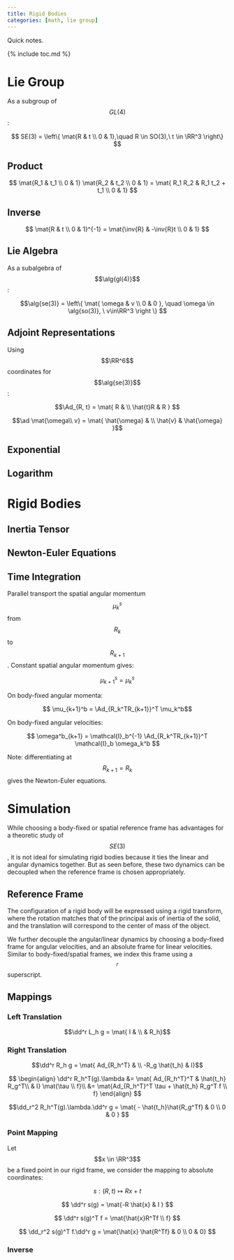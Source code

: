 ```yaml
---
title: Rigid Bodies
categories: [math, lie group]
---
```


Quick notes.

{% include toc.md %}

# Lie Group

As a subgroup of $$GL(4)$$:

$$ SE(3) = \left\{ \mat{R & t \\ 0 & 1},\quad R \in SO(3),\ t \in \RR^3 \right\} $$

## Product

$$ \mat{R_1 & t_1 \\ 0 & 1} \mat{R_2 & t_2 \\ 0 & 1} = \mat{ R_1 R_2 & R_1 t_2 + t_1 \\ 0 & 1} $$

## Inverse

$$ \mat{R & t \\ 0 & 1}^{-1} = \mat{\inv{R} & -\inv{R}t \\ 0 & 1} $$

## Lie Algebra

As a subalgebra of $$\alg{gl(4)}$$:
	
$$\alg{se(3)} = \left\{ \mat{ \omega & v \\ 0 & 0 }, \quad \omega \in \alg{so(3)}, \ v\in\RR^3 \right \} $$

## Adjoint Representations

Using $$\RR^6$$ coordinates for $$\alg{se(3)}$$:

$$\Ad_{R, t} = \mat{ R & \\ \hat{t}R & R } $$

$$\ad \mat{\omega\\ v} = \mat{ \hat{\omega} & \\ \hat{v} & \hat{\omega} }$$

## Exponential

## Logarithm

# Rigid Bodies

## Inertia Tensor

## Newton-Euler Equations

## Time Integration

Parallel transport the spatial angular momentum $$\mu_k^s$$ from
$$R_k$$ to $$R_{k+1}$$. Constant spatial angular momentum gives:

$$ \mu_{k+1}^s = \mu_k^s$$

On body-fixed angular momenta:

$$ \mu_{k+1}^b = \Ad_{R_k^TR_{k+1}}^T \mu_k^b$$

On body-fixed angular velocities:

$$ \omega^b_{k+1} = \mathcal{I}_b^{-1} \Ad_{R_k^TR_{k+1}}^T \mathcal{I}_b \omega_k^b $$

Note: differentiating at $$R_{k+1} = R_k$$ gives the Newton-Euler
equations.

# Simulation

While choosing a body-fixed or spatial reference frame has advantages
for a theoretic study of $$SE(3)$$, it is not ideal for simulating
rigid bodies because it ties the linear and angular dynamics
together. But as seen before, these two dynamics can be decoupled when
the reference frame is chosen appropriately.

## Reference Frame

The configuration of a rigid body will be expressed using a rigid
transform, where the rotation matches that of the principal axis of
inertia of the solid, and the translation will correspond to the
center of mass of the object.

We further decouple the angular/linear dynamics by choosing a
body-fixed frame for angular velocities, and an absolute frame for
linear velocities. Similar to body-fixed/spatial frames, we index this
frame using a $$^r$$ superscript.

## Mappings

### Left Translation

$$\dd^r L_h g = \mat{ I & \\  & R_h}$$

### Right Translation

$$\dd^r R_h g = \mat{ Ad_{R_h^T} & \\ -R_g \hat{t_h} & I}$$

$$
\begin{align}
\dd^r R_h^T(g).\lambda &= \mat{ Ad_{R_h^T}^T & \hat{t_h} R_g^T\\  & I} \mat{\tau \\ f}\\
&= \mat{Ad_{R_h^T}^T \tau + \hat{t_h} R_g^T f \\ f}
\end{align}
$$

$$\dd_r^2 R_h^T(g).\lambda.\dd^r g = \mat{ - \hat{t_h}\hat{R_g^Tf} & 0 \\ 0 & 0 } $$


### Point Mapping

Let $$x \in \RR^3$$ be a fixed point in our rigid frame, we consider
the mapping to absolute coordinates:

$$s: (R, t) \mapsto Rx + t$$

$$ \dd^r s(g) = \mat{-R \hat{x} & I } $$

$$ \dd^r s(g)^T f = \mat{\hat{x}R^Tf \\ f} $$

$$ \dd_r^2 s(g)^T f.\dd^r g = \mat{\hat{x} \hat{R^Tf} & 0 \\ 0 & 0} $$

### Inverse

